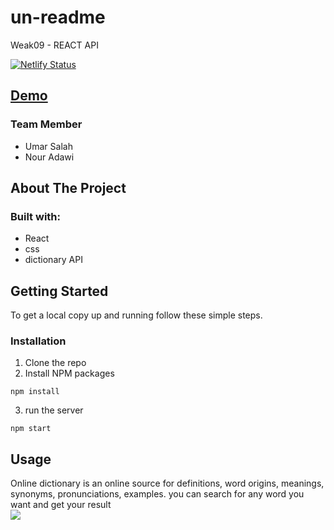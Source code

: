# un-readme 
Weak09 - REACT API

[![Netlify Status](https://api.netlify.com/api/v1/badges/f15f0d94-80e1-45d7-8326-5b442c282262/deploy-status)](https://unreademe.netlify.app)

## [Demo](https://unreademe.netlify.app/)

### Team Member
* Umar Salah
* Nour Adawi

## About The Project
 ### Built with:
*  React
*  css
*  dictionary API

## Getting Started
To get a local copy up and running follow these simple steps.

### Installation
1. Clone the repo
2. Install NPM packages
```
npm install
```
3. run the server
```
npm start
```

## Usage
Online dictionary is an online source for definitions, word origins, meanings, synonyms, pronunciations, examples.
you can search for any word you want and get your result 
<br/>
![](https://i.imgur.com/9AJo41p.png)

